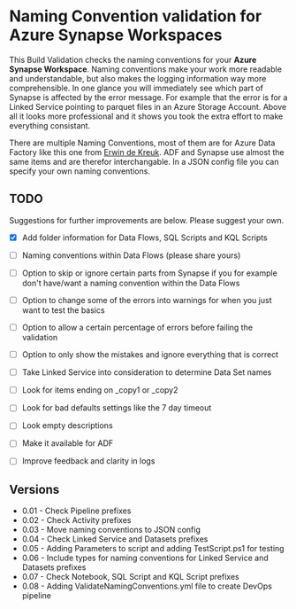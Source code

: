 # Naming Convention validation for Azure Synapse Workspaces
This Build Validation checks the naming conventions for your **Azure Synapse Workspace**. Naming conventions make your work more readable and understandable, but also makes the logging information way more comprehensible. In one glance you will immediately see which part of Synapse is affected by the error message. For example that the error is for a Linked Service pointing to parquet files in an Azure Storage Account. Above all it looks more professional and it shows you took the extra effort to make everything consistant.

There are multiple Naming Conventions, most of them are for Azure Data Factory like this one from [Erwin de Kreuk](https://erwindekreuk.com/2020/07/azure-data-factory-naming-conventions/). ADF and Synapse use almost the same items and are therefor interchangable. In a JSON config file you can specify your own naming conventions.

## TODO
Suggestions for further improvements are below. Please suggest your own.
- [x] Add folder information for Data Flows, SQL Scripts and KQL Scripts
- [ ] Naming conventions within Data Flows (please share yours)
- [ ] Option to skip or ignore certain parts from Synapse if you for example don't have/want a naming convention within the Data Flows
- [ ] Option to change some of the errors into warnings for when you just want to test the basics
- [ ] Option to allow a certain percentage of errors before failing the validation
- [ ] Option to only show the mistakes and ignore everything that is correct
- [ ] Take Linked Service into consideration to determine Data Set names
- [ ] Look for items ending on _copy1 or _copy2
- [ ] Look for bad defaults settings like the 7 day timeout
- [ ] Look empty descriptions
- [ ] Make it available for ADF
- [ ] Improve feedback and clarity in logs


## Versions
- 0.01 - Check Pipeline prefixes
- 0.02 - Check Activity prefixes
- 0.03 - Move naming conventions to JSON config
- 0.04 - Check Linked Service and Datasets prefixes
- 0.05 - Adding Parameters to script and adding TestScript.ps1 for testing
- 0.06 - Include types for naming conventions for Linked Service and Datasets prefixes
- 0.07 - Check Notebook, SQL Script and KQL Script prefixes
- 0.08 - Adding ValidateNamingConventions.yml file to create DevOps pipeline
